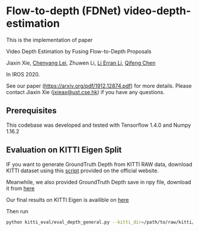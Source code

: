 # Flow-to-depth (FDNet) video-depth-estimation
This is the implementation of paper

Video Depth Estimation by Fusing Flow-to-Depth Proposals

Jiaxin Xie, [Chenyang Lei](https://chenyanglei.github.io/), Zhuwen Li, [Li Erran Li](http://www.cs.columbia.edu/~lierranli/), [Qifeng Chen](https://cqf.io/)

In IROS 2020.

See our paper (https://arxiv.org/pdf/1912.12874.pdf) for more details. Please contact Jiaxin Xie (jxieax@ust.cse.hk) if you have any questions.


## Prerequisites
This codebase was developed and tested with Tensorflow 1.4.0 and Numpy 1.16.2

## Evaluation on KITTI Eigen Split
IF you want to generate GroundTruth Depth from KITTI RAW data,  download KITTI dataset using this [script](http://www.cvlibs.net/download.php?file=raw_data_downloader.zip) provided on the official website.

Meanwhile, we also provided GroundTruth Depth save in npy file,  download it from [here](https://drive.google.com/file/d/18WNghzKudLUXIbkrcf8YqH1N8Lpjqr4R/view?usp=sharing) 

Our final results on KITTI Eigen is availible on [here](https://drive.google.com/file/d/18WNghzKudLUXIbkrcf8YqH1N8Lpjqr4R/view?usp=sharing)

Then run

```bash
python kitti_eval/eval_depth_general.py --kitti_dir=/path/to/raw/kitti/dataset/ or /path/to/downloaded/GoundTruth/npy/file/ --pred_file=/path/to/our/final/results/
```
